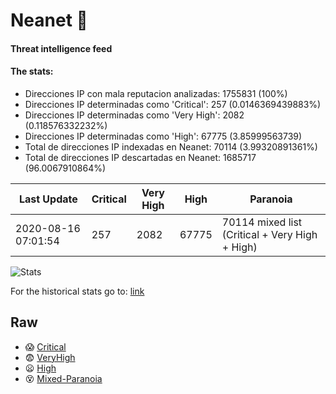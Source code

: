 # Neanet :hocho:
#### Threat intelligence feed
#### The stats:

- Direcciones IP con mala reputacion analizadas: 1755831 (100%)
- Direcciones IP determinadas como 'Critical':  257 (0.0146369439883%)
- Direcciones IP determinadas como 'Very High':  2082 (0.118576332232%)
- Direcciones IP determinadas como 'High':  67775 (3.85999563739)
- Total de direcciones IP indexadas en Neanet:  70114 (3.99320891361%)
- Total de direcciones IP descartadas en Neanet:  1685717 (96.0067910864%)

| Last Update | Critical | Very High | High | Paranoia |
| --- | --- | --- | --- | --- |
| 2020-08-16 07:01:54 | 257 | 2082 | 67775 | 70114 mixed list (Critical + Very High + High)|

![Stats](https://docs.google.com/spreadsheets/d/e/2PACX-1vSnaNMIXVabIpDJjufMlzH7poXnshF3mgd8Is1g9ytUEzVsP5my4Trn8f-xkoLLQ38xpL3HtmUexLo6/pubchart?oid=501124687&format=image)

For the historical stats go to: [link](/stats.csv)
## Raw
- :scream: [Critical](https://raw.githubusercontent.com/JavaGarcia/Neanet/master/blacklists/neanet_critical.txt)
- :fearful: [VeryHigh](https://raw.githubusercontent.com/JavaGarcia/Neanet/master/blacklists/neanet_veryHigh.txtt)
- :frowning: [High](https://raw.githubusercontent.com/JavaGarcia/Neanet/master/blacklists/neanet_high.txt)
- :dizzy_face: [Mixed-Paranoia](https://raw.githubusercontent.com/JavaGarcia/Neanet/master/blacklists/neanet_all.txt)

























































































































































































































